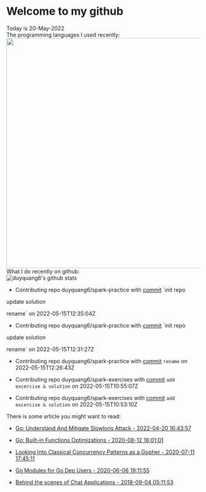 # Welcome to my github 
Today is 20-May-2022\
The programming languages I used recently:\
<img src="https://wakatime.com/share/@duyquang6/fbe267a6-a29b-4a1a-b769-c566a361c376.svg" width="600">\
What I do recently on github:\
![duyquang6's github stats](https://github-readme-stats.vercel.app/api?username=duyquang6&layout=compact&hide=stars,prs,contribs,issues)

 - Contributing repo duyquang6/spark-practice with [commit](https://github.com/duyquang6/spark-practice/commit/cced4a75e91467e2c875f88a8871c03d1a1aad88) `init repo

update solution

rename` on  2022-05-15T12:35:04Z

 - Contributing repo duyquang6/spark-practice with [commit](https://github.com/duyquang6/spark-practice/commit/608eb2ac8d2bad9c49339a6b66a3e8b42c2d6bd9) `init repo

update solution

rename` on  2022-05-15T12:31:27Z

 - Contributing repo duyquang6/spark-practice with [commit](https://github.com/duyquang6/spark-practice/commit/bbe1b97516549e03970f8b0fc0c592752def1135) `rename` on  2022-05-15T12:26:43Z

 - Contributing repo duyquang6/spark-exercises with [commit](https://github.com/duyquang6/spark-exercises/commit/f1722abf588850dfcd73ef4730d493281fe49223) `add excercise & solution` on  2022-05-15T10:55:07Z

 - Contributing repo duyquang6/spark-exercises with [commit](https://github.com/duyquang6/spark-exercises/commit/7af31f0e3eeaf5a12121d7cd40a4d1edf2e09196) `add excercise & solution` on  2022-05-15T10:53:10Z

There is some article you might want to read:

 - [Go: Understand And Mitigate Slowloris Attack - 2022-04-20 16:43:57](https://medium.com/a-journey-with-go/go-understand-and-mitigate-slowloris-attack-711c1b1403f6?source=rss-f26b90a8ca4b------2)

 - [Go: Built-in Functions Optimizations - 2020-08-12 16:01:01](https://medium.com/a-journey-with-go/go-built-in-functions-optimizations-70c5abb3a680?source=rss-f26b90a8ca4b------2)

 - [Looking Into Classical Concurrency Patterns as a Gopher - 2020-07-11 17:45:11](https://medium.com/swlh/looking-into-classical-concurrency-patterns-as-a-gopher-be32be3b2690?source=rss-1a65837801e2------2)

 - [Go Modules for Go Dep Users - 2020-06-06 19:11:55](https://sudarakayasindu.medium.com/go-modules-for-go-dep-users-2f2d983525fc?source=rss-1a65837801e2------2)

 - [Behind the scenes of Chat Applications - 2018-09-04 05:11:53](https://sudarakayasindu.medium.com/behind-the-scenes-of-chat-applications-38634f584758?source=rss-1a65837801e2------2)


